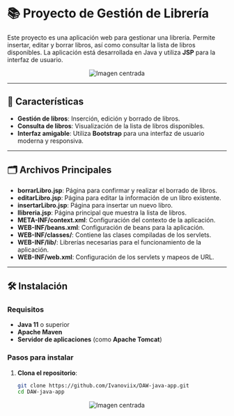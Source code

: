 # 📚 **Proyecto de Gestión de Librería**

Este proyecto es una aplicación web para gestionar una librería. Permite insertar, editar y borrar libros, así como consultar la lista de libros disponibles. La aplicación está desarrollada en Java y utiliza **JSP** para la interfaz de usuario.

<p align="center">
  <img src="https://media.giphy.com/media/qrHIQTsXo8duE/giphy.gif" alt="Imagen centrada" />
</p>

---

## 🚀 **Características**

- **Gestión de libros**: Inserción, edición y borrado de libros.
- **Consulta de libros**: Visualización de la lista de libros disponibles.
- **Interfaz amigable**: Utiliza **Bootstrap** para una interfaz de usuario moderna y responsiva.

---

## 🗂️ **Archivos Principales**

- **borrarLibro.jsp**: Página para confirmar y realizar el borrado de libros.
- **editarLibro.jsp**: Página para editar la información de un libro existente.
- **insertarLibro.jsp**: Página para insertar un nuevo libro.
- **llibreria.jsp**: Página principal que muestra la lista de libros.
- **META-INF/context.xml**: Configuración del contexto de la aplicación.
- **WEB-INF/beans.xml**: Configuración de beans para la aplicación.
- **WEB-INF/classes/**: Contiene las clases compiladas de los servlets.
- **WEB-INF/lib/**: Librerías necesarias para el funcionamiento de la aplicación.
- **WEB-INF/web.xml**: Configuración de los servlets y mapeos de URL.

---

## 🛠️ **Instalación**

### Requisitos

- **Java 11** o superior
- **Apache Maven**
- **Servidor de aplicaciones** (como **Apache Tomcat**)

### Pasos para instalar

1. **Clona el repositorio**:
   ```bash
   git clone https://github.com/Ivanoviix/DAW-java-app.git
   cd DAW-java-app
<p align="center">
  <img src="https://c.tenor.com/AQM9IEdO0K8AAAAd/clone.gif?raw=true" alt="Imagen centrada" />
</p>

